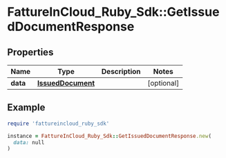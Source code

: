 # FattureInCloud_Ruby_Sdk::GetIssuedDocumentResponse

## Properties

| Name | Type | Description | Notes |
| ---- | ---- | ----------- | ----- |
| **data** | [**IssuedDocument**](IssuedDocument.md) |  | [optional] |

## Example

```ruby
require 'fattureincloud_ruby_sdk'

instance = FattureInCloud_Ruby_Sdk::GetIssuedDocumentResponse.new(
  data: null
)
```

